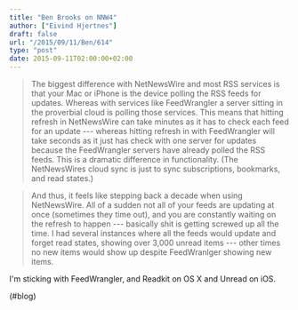 ```yaml
---
title: "Ben Brooks on NNW4"
author: ["Eivind Hjertnes"]
draft: false
url: "/2015/09/11/Ben/614"
type: "post"
date: 2015-09-11T02:00:00+02:00
---
```


> The biggest difference with NetNewsWire and most RSS services is that
> your Mac or iPhone is the device polling the RSS feeds for updates.
> Whereas with services like FeedWrangler a server sitting in the
> proverbial cloud is polling those services. This means that hitting
> refresh in NetNewsWire can take minutes as it has to check each feed
> for an update --- whereas hitting refresh in with FeedWrangler will
> take seconds as it just has check with one server for updates because
> the FeedWrangler servers have already polled the RSS feeds. This is a
> dramatic difference in functionality. (The NetNewsWires cloud sync is
> just to sync subscriptions, bookmarks, and read states.)

<!--quoteend-->

> And thus, it feels like stepping back a decade when using NetNewsWire.
> All of a sudden not all of your feeds are updating at once (sometimes
> they time out), and you are constantly waiting on the refresh to
> happen --- basically shit is getting screwed up all the time. I had
> several instances where all the feeds would update and forget read
> states, showing over 3,000 unread items --- other times no new items
> would show up despite FeedWranlger showing new items.

I'm sticking with FeedWrangler, and Readkit on OS X and Unread on iOS.

(#blog)

